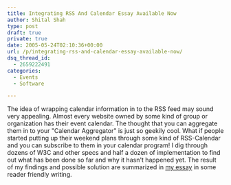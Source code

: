 ```yaml
---
title: Integrating RSS And Calendar Essay Available Now
author: Shital Shah
type: post
draft: true
private: true
date: 2005-05-24T02:10:36+00:00
url: /p/integrating-rss-and-calendar-essay-available-now/
dsq_thread_id:
  - 2659222491
categories:
  - Events
  - Software

---
```

The idea of wrapping calendar information in to the RSS feed may sound very appealing. Almost every website owned by some kind of group or organization has their event calendar. The thought that you can aggregate them in to your "Calendar Aggregator" is just so geekily cool. What if people started putting up their weekend plans through some kind of RSS-Calendar and you can subscribe to them in your calendar program! I dig through dozens of W3C and other specs and half a dozen of implementation to find out what has been done so far and why it hasn't happened yet. The result of my findings and possible solution are summarized in [my essay][1] in some reader friendly writing.

 [1]: /p/integrating-rss-and-calendar/